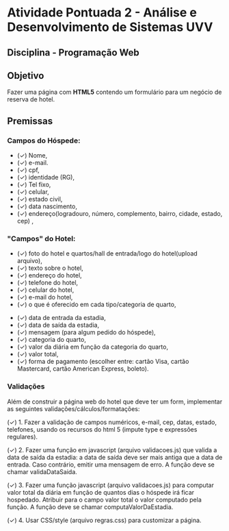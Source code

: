 # Atividade Pontuada 2 - Análise e Desenvolvimento de Sistemas UVV
## Disciplina - Programação Web
## Objetivo
Fazer uma página com **HTML5** contendo um formulário para um negócio de reserva de hotel.

## Premissas
### Campos do Hóspede: 
* (✓) Nome, 
* (✓) e-mail.
* (✓) cpf, 
* (✓) identidade (RG), 
* (✓) Tel fixo, 
* (✓) celular, 
* (✓) estado civil, 
* (✓) data nascimento, 
* (✓) endereço(logradouro, número, complemento, bairro, cidade, estado, cep) , 

### "Campos" do Hotel: 
<!-- confuso -->
* (✓) foto do hotel e quartos/hall de entrada/logo do hotel(upload arquivo), 
* (✓) texto sobre o hotel, 
* (✓) endereço do hotel, 
* (✓) telefone do hotel, 
* (✓) celular do hotel, 
* (✓) e-mail do hotel, 
* (✓) o que é oferecido em cada tipo/categoria de quarto, 

<!-- ook -->
* (✓) data de entrada da estadia,
* (✓) data de saída da estadia, 
* (✓) mensagem (para algum pedido do hóspede), 
* (✓) categoria do quarto, 
* (✓) valor da diária em função da categoria do quarto, 
* (✓) valor total, 
* (✓) forma de pagamento (escolher entre: cartão Visa, cartão Mastercard, cartão American Express, boleto).

### Validações
Além de construir a página web do hotel que deve ter um form, implementar as seguintes validações/cálculos/formatações:

(✓) 1. Fazer a validação de campos numéricos, e-mail, cep, datas, estado, telefones, usando os recursos do html 5 (impute type e expressões regulares).

(✓) 2. Fazer uma função em javascript (arquivo validacoes.js) que valida a data de saída da estadia: a data de saída deve ser mais antiga que a data de entrada. Caso contrário, emitir uma mensagem de erro. A função deve se chamar validaDataSaida.

(✓) 3. Fazer uma função javascript  (arquivo validacoes.js) para computar valor total da diária em função de quantos dias o hóspede irá ficar hospedado. Atribuir para o campo valor total o valor computado pela função. A função deve se chamar computaValorDaEstadia.

(✓) 4. Usar CSS/style (arquivo regras.css) para customizar a página.
